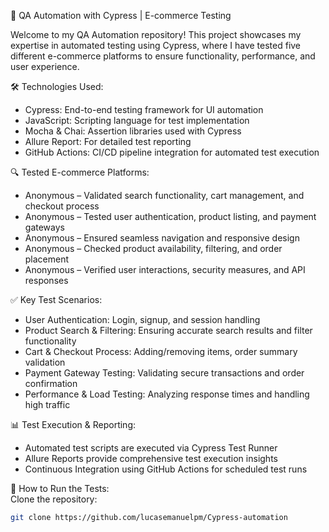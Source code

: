 🚀 QA Automation with Cypress | E-commerce Testing  

Welcome to my QA Automation repository! This project showcases my expertise in automated testing using Cypress, where I have tested five different e-commerce platforms to ensure functionality, performance, and user experience.  

🛠️ Technologies Used:  
- Cypress: End-to-end testing framework for UI automation  
- JavaScript: Scripting language for test implementation  
- Mocha & Chai: Assertion libraries used with Cypress  
- Allure Report: For detailed test reporting  
- GitHub Actions: CI/CD pipeline integration for automated test execution  

🔍 Tested E-commerce Platforms:  
- Anonymous – Validated search functionality, cart management, and checkout process  
- Anonymous – Tested user authentication, product listing, and payment gateways  
- Anonymous  – Ensured seamless navigation and responsive design  
- Anonymous – Checked product availability, filtering, and order placement  
- Anonymous – Verified user interactions, security measures, and API responses  

✅ Key Test Scenarios:  
- User Authentication: Login, signup, and session handling  
- Product Search & Filtering: Ensuring accurate search results and filter functionality  
- Cart & Checkout Process: Adding/removing items, order summary validation  
- Payment Gateway Testing: Validating secure transactions and order confirmation  
- Performance & Load Testing: Analyzing response times and handling high traffic  

📊 Test Execution & Reporting:  
- Automated test scripts are executed via Cypress Test Runner  
- Allure Reports provide comprehensive test execution insights  
- Continuous Integration using GitHub Actions for scheduled test runs  

🔗 How to Run the Tests:  
Clone the repository:  
```bash
git clone https://github.com/lucasemanuelpm/Cypress-automation


